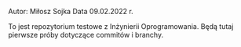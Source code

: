 Autor: Miłosz Sojka
Data 09.02.2022 r.

To jest repozytorium testowe z Inżynierii Oprogramowania.
Będą tutaj pierwsze próby dotyczące commitów i branchy.